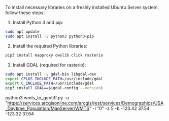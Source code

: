 To install necessary libraries on a freshly installed Ubuntu Server system, follow these steps:

1. Install Python 3 and pip:

```bash
sudo apt update
sudo apt install -y python3 python3-pip
```

2. Install the required Python libraries:

```bash
pip3 install mapproxy owslib click rasterio
```

3. Install GDAL (required for rasterio):

```bash
sudo apt install -y gdal-bin libgdal-dev
export CPLUS_INCLUDE_PATH=/usr/include/gdal
export C_INCLUDE_PATH=/usr/include/gdal
pip3 install GDAL==$(gdal-config --version)
```

python3 wmts_to_geotiff.py -u "https://services.arcgisonline.com/arcgis/rest/services/Demographics/USA_Daytime_Population/MapServer/WMTS" -l "0" -z 5 -b -123.42 37.54 -123.32 37.64